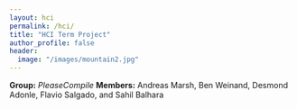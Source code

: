 ```yaml
---
layout: hci
permalink: /hci/
title: "HCI Term Project"
author_profile: false
header: 
  image: "/images/mountain2.jpg"
---
```


**Group:** *PleaseCompile*
**Members:** Andreas Marsh, Ben Weinand, Desmond Adonle, Flavio Salgado, and Sahil Balhara
